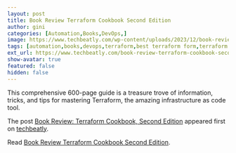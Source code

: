 ```yaml
---
layout: post
title: Book Review Terraform Cookbook Second Edition
author: gini
categories: [Automation,Books,DevOps,]
image: https://www.techbeatly.com/wp-content/uploads/2023/12/book-review-terraform-cookbook-second-edition-1024x632.jpg
tags: [automation,books,devops,terraform,best terraform form,terraform book review,terraform cookbook,terraform cookbook review,]
ext_url: https://www.techbeatly.com/book-review-terraform-cookbook-second-edition/
show-avatar: true
featured: false
hidden: false
---
```


<p>This comprehensive 600-page guide is a treasure trove of information, tricks, and tips for mastering Terraform, the amazing infrastructure as code tool.</p>
<p>The post <a href="https://www.techbeatly.com/book-review-terraform-cookbook-second-edition/">Book Review: Terraform Cookbook, Second Edition</a> appeared first on <a href="https://www.techbeatly.com">techbeatly</a>.</p>

Read [Book Review Terraform Cookbook Second Edition](https://www.techbeatly.com/book-review-terraform-cookbook-second-edition/).